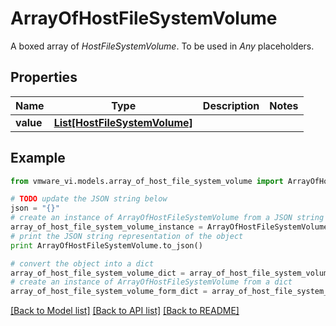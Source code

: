 # ArrayOfHostFileSystemVolume

A boxed array of *HostFileSystemVolume*. To be used in *Any* placeholders. 

## Properties
Name | Type | Description | Notes
------------ | ------------- | ------------- | -------------
**value** | [**List[HostFileSystemVolume]**](HostFileSystemVolume.md) |  | 

## Example

```python
from vmware_vi.models.array_of_host_file_system_volume import ArrayOfHostFileSystemVolume

# TODO update the JSON string below
json = "{}"
# create an instance of ArrayOfHostFileSystemVolume from a JSON string
array_of_host_file_system_volume_instance = ArrayOfHostFileSystemVolume.from_json(json)
# print the JSON string representation of the object
print ArrayOfHostFileSystemVolume.to_json()

# convert the object into a dict
array_of_host_file_system_volume_dict = array_of_host_file_system_volume_instance.to_dict()
# create an instance of ArrayOfHostFileSystemVolume from a dict
array_of_host_file_system_volume_form_dict = array_of_host_file_system_volume.from_dict(array_of_host_file_system_volume_dict)
```
[[Back to Model list]](../README.md#documentation-for-models) [[Back to API list]](../README.md#documentation-for-api-endpoints) [[Back to README]](../README.md)


